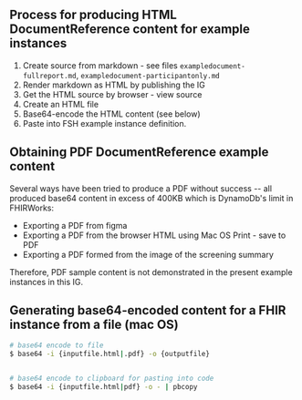 ## Process for producing HTML DocumentReference content for example instances

1. Create source from markdown - see files `exampledocument-fullreport.md`, `exampledocument-participantonly.md`
2. Render markdown as HTML by publishing the IG
3. Get the HTML source by browser - view source
4. Create an HTML file
5. Base64-encode the HTML content (see below)
6. Paste into FSH example instance definition.

## Obtaining PDF DocumentReference example content

Several ways have been tried to produce a PDF without success -- all produced base64 content in excess of 400KB which is DynamoDb's limit in FHIRWorks:
- Exporting a PDF from figma
- Exporting a PDF from the browser HTML using Mac OS Print - save to PDF
- Exporting a PDF formed from the image of the screening summary

Therefore, PDF sample content is not demonstrated in the present example instances in this IG.

## Generating base64-encoded content for a FHIR instance from a file (mac OS)

```sh
# base64 encode to file
$ base64 -i {inputfile.html|.pdf} -o {outputfile}


# base64 encode to clipboard for pasting into code
$ base64 -i {inputfile.html|pdf} -o - | pbcopy

```